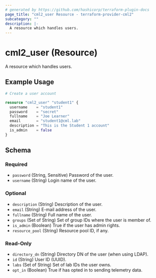 ```yaml
---
# generated by https://github.com/hashicorp/terraform-plugin-docs
page_title: "cml2_user Resource - terraform-provider-cml2"
subcategory: ""
description: |-
  A resource which handles users.
---
```


# cml2_user (Resource)

A resource which handles users.

## Example Usage

```terraform
# Create a user account

resource "cml2_user" "student1" {
  username    = "student1"
  password    = "secret"
  fullname    = "Joe Learner"
  email       = "student1@cml.lab"
  description = "This is the Student 1 account"
  is_admin    = false
}
```

<!-- schema generated by tfplugindocs -->
## Schema

### Required

- `password` (String, Sensitive) Password of the user.
- `username` (String) Login name of the user.

### Optional

- `description` (String) Description of the user.
- `email` (String) E-mail address of the user.
- `fullname` (String) Full name of the user.
- `groups` (Set of String) Set of group IDs where the user is member of.
- `is_admin` (Boolean) True if the user has admin rights.
- `resource_pool` (String) Resource pool ID, if any.

### Read-Only

- `directory_dn` (String) Directory DN of the user (when using LDAP).
- `id` (String) User ID (UUID).
- `labs` (Set of String) Set of lab IDs the user owns.
- `opt_in` (Boolean) True if has opted in to sending telemetry data.


